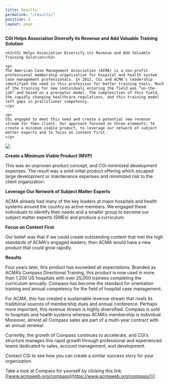 ```yaml
---
title: Results
permalink: "/results/"
position: 4
layout: page
---
```




**CGi Helps Association Diversify its Revenue and Add Valuable Training Solution**






<div class="row mb-5 pb-4">

  <div class="col-md-6">

    <h2>CGi Helps Association Diversify its Revenue and Add Valuable Training Solution</h2>

    <p>
	The American Case Management Association (ACMA) is a non-profit professional membership organization for hospital and health system case management professionals. In 2012, CGi and ACMA’s leadership identified the need in this profession for better training tools. Much of the training for new individuals entering the field was “on-the-job” and based on a preceptor model. The complexities of this field, the rapidly changing healthcare regulations, and this training model left gaps in practitioner competency.
    </p>

    <p>
	CGi engaged to meet this need and create a potential new revenue stream for then client. Our approach focused on three elements: To create a minimum viable product, to leverage our network of subject matter experts and to focus on content first. 
    </p>

  </div>

  <div class="col-md-6">
    <img src="/uploads/strategy-2_2.jpg">
  </div>

</div>






**Create a Minimum Viable Product (MVP)**

This was an unproven product concept, and CGi minimized development expenses. The result was a solid initial product offering which escaped large development or maintenance expenses and minimized risk to the client organization.

**Leverage Our Network of Subject Matter Experts**

ACMA already had many of the key leaders at major hospitals and health systems around the country as active members. We engaged these individuals to identify their needs and a smaller group to become our subject matter experts (SMEs) and produce a curriculum.

**Focus on Content First**

Our belief was that if we could create outstanding content that met the high standards of ACMA's engaged leaders, then ACMA would have a new product that could grow rapidly.

**Results**

Four years later, this product has exceeded all expectations. Branded as ACMA’s Compass Directional Training, this product is now used in more than 1,200 US hospitals with over 25,000 trainees completing the curriculum annually. Compass has become the standard for orientation training and annual competency for the field of hospital case management.

For ACMA, this has created a sustainable revenue stream that rivals its traditional sources of membership dues and annual conference.
Perhaps more important, this revenue stream is highly diversified. Compass is sold to hospitals and health systems whereas ACMA’s membership is individual. Moreover, almost all Compass sales are part of a multi-year contract with an annual renewal.

Currently, the growth of Compass continues to accelerate, and CGi’s structure manages this rapid growth through professional and experienced teams dedicated to sales, account management, and development.

Contact CGi to see how you can create a similar success story for your organization. 

Take a look at Compass for yourself by clicking this link. \[[www.acmaweb.org/compass](https://www.acmaweb.org/compass/)\]
